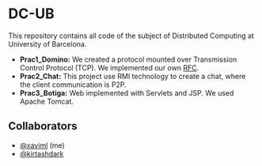DC-UB
====

This repository contains all code of the subject of Distributed Computing at University of Barcelona.
* **Prac1_Domino:** We created a protocol mounted over Transmission Control Protocol (TCP). We implemented our own [RFC](https://github.com/xaviml/DC-UB/blob/master/Prac1_Domino/PabloMartinez_XaviMoreno_rfcDP.txt).
* **Prac2_Chat:** This project use RMI technology to create a chat, where the client communication is P2P.
* **Prac3_Botiga:** Web implemented with Servlets and JSP. We used Apache Tomcat.


## Collaborators
* [@xaviml](https://github.com/xaviml) (me)
* [@kirtashdark](https://github.com/kirtashdark)
